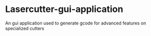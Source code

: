 # Lasercutter-gui-application
An gui application used to generate gcode for advanced features on specialized cutters
